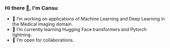 ### Hi there 👋, I'm Cansu 

- 🔭 I’m working on applications of Machine Learning and Deep Learning in the Medical imaging domain.  
- 🌱 I’m currently learning Hugging Face transformers and Pytorch lightning. 
- 👯 I’m open for collaborations.
